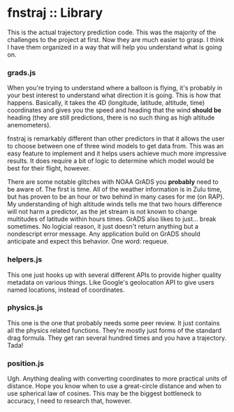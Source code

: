 # fnstraj :: Library

This is the actual trajectory prediction code. This was the majority of the challenges to the project at first. Now they are much easier to grasp. I think I have them organized in a way that will help you understand what is going on. 

### grads.js
When you're trying to understand where a balloon is flying, it's probably in your best interest to understand what direction it is going. This is how that happens. Basically, it takes the 4D (longitude, latitude, altitude, time) coordinates and gives you the speed and heading that the wind **should be** heading (they are still predictions, there is no such thing as high altitude anemometers). 

fnstraj is remarkably different than other predictors in that it allows the user to choose between one of three wind models to get data from. This was an easy feature to implement and it helps users achieve much more impressive results. It does require a bit of logic to determine which model would be best for their flight, however.

There are some notable glitches with NOAA GrADS you **probably** need to be aware of. The first is time. All of the weather information is in Zulu time, but has proven to be an hour or two behind in many cases for me (on RAP). My understanding of high altitude winds tells me that two hours difference will not harm a predictor, as the jet stream is not known to change multitudes of latitude within hours times. GrADS also likes to just... break sometimes. No logicial reason, it just doesn't return anything but a nondescript error message. Any application build on GrADS should anticipate and expect this behavior. One word: requeue.

### helpers.js
This one just hooks up with several different APIs to provide higher quality metadata on various things. Like Google's geolocation API to give users named locations, instead of coordinates.

### physics.js
This one is the one that probably needs some peer review. It just contains all the physics related functions. They're mostly just forms of the standard drag formula. They get ran several hundred times and you have a trajectory. Tada!

### position.js 
Ugh. Anything dealing with converting coordinates to more practical units of distance. Hope you know when to use a great-circle distance and when to use spherical law of cosines. This may be the biggest bottleneck to accuracy, I need to research that, however.